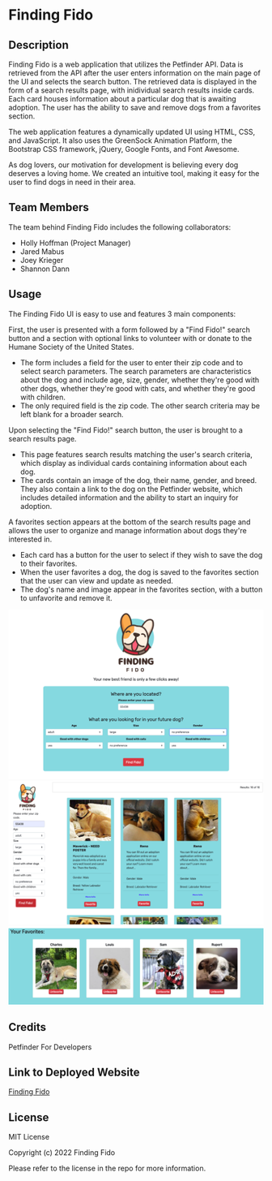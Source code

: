 # Finding Fido

## Description

Finding Fido is a web application that utilizes the Petfinder API. Data is retrieved from the API after the user enters information on the main page of the UI and selects the search button. The retrieved data is displayed in the form of a search results page, with inidividual search results inside cards. Each card houses information about a particular dog that is awaiting adoption. The user has the ability to save and remove dogs from a favorites section.

The web application features a dynamically updated UI using HTML, CSS, and JavaScript. It also uses the GreenSock Animation Platform, the Bootstrap CSS framework, jQuery, Google Fonts, and Font Awesome. 

As dog lovers, our motivation for development is believing every dog deserves a loving home. We created an intuitive tool, making it easy for the user to find dogs in need in their area.

## Team Members

The team behind Finding Fido includes the following collaborators:

* Holly Hoffman (Project Manager)
* Jared Mabus
* Joey Krieger
* Shannon Dann

## Usage

The Finding Fido UI is easy to use and features 3 main components:

First, the user is presented with a form followed by a "Find Fido!" search button and a section with optional links to volunteer with or donate to the Humane Society of the United States.
* The form includes a field for the user to enter their zip code and to select search parameters. The search parameters are characteristics about the dog and include age, size, gender, whether they're good with other dogs, whether they're good with cats, and whether they're good with children. 
* The only required field is the zip code. The other search criteria may be left blank for a broader search.

Upon selecting the "Find Fido!" search button, the user is brought to a search results page. 
* This page features search results matching the user's search criteria, which display as individual cards containing information about each dog. 
* The cards contain an image of the dog, their name, gender, and breed. They also contain a link to the dog on the Petfinder website, which includes detailed information and the ability to start an inquiry for adoption.

A favorites section appears at the bottom of the search results page and allows the user to organize and manage information about dogs they're interested in.
* Each card has a button for the user to select if they wish to save the dog to their favorites.
* When the user favorites a dog, the dog is saved to the favorites section that the user can view and update as needed.
* The dog's name and image appear in the favorites section, with a button to unfavorite and remove it.

![Finding Fido](./assets/images/main-page-screenshot.png)
![Finding Fido](./assets/images/search-results-screenshot.png)
![Finding Fido](./assets/images/favorites-screenshot.png)

## Credits

Petfinder For Developers

## Link to Deployed Website

[Finding Fido]()

## License

MIT License

Copyright (c) 2022 Finding Fido

Please refer to the license in the repo for more information.